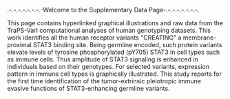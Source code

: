 .-.-.-.-.-.-.-.-Welcome to the Supplementary Data Page-.-.-.-.-.-.-.-.


This page contains hyperlinked graphical illustrations and raw data from the TraPS-VarI computational analyses of human genotyping datasets. This work identifies all the human receptor variants "CREATING" a membrane-proximal STAT3 binding site. Being germline encoded, such protein variants elevate levels of tyrosine phosphorylated (pY705) STAT3 in cell types such as immune cells. Thus amplitude of STAT3 signaling is enhanced in individuals based on their genotypes. For selected variants, expression pattern in immune cell types is graphically illustrated. This study reports for the first time identification of the tumor-extrinsic pleiotropic immune evasive functions of STAT3-enhancing germline variants.
